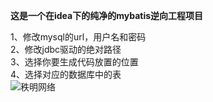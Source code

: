 **这是一个在idea下的纯净的mybatis逆向工程项目**

1、修改mysql的url，用户名和密码<br>
2、修改jdbc驱动的绝对路径<br>
3、选择你要生成代码放置的位置<br>
4、选择对应的数据库中的表<br>
![秩明网络](http://www.mirror95.top/logo.jpg)